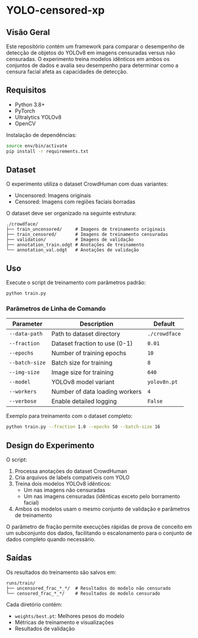 # YOLO-censored-xp

## Visão Geral

Este repositório contém um framework para comparar o desempenho de detecção de objetos do YOLOv8 em imagens censuradas versus não censuradas. O experimento treina modelos idênticos em ambos os conjuntos de dados e avalia seu desempenho para determinar como a censura facial afeta as capacidades de detecção.

## Requisitos

- Python 3.8+
- PyTorch
- Ultralytics YOLOv8
- OpenCV

Instalação de dependências:

```bash
source env/bin/activate
pip install -r requirements.txt
```

## Dataset

O experimento utiliza o dataset CrowdHuman com duas variantes:

- Uncensored: Imagens originais
- Censored: Imagens com regiões faciais borradas

O dataset deve ser organizado na seguinte estrutura:

```
./crowdface/
├── train_uncensored/     # Imagens de treinamento originais
├── train_censored/       # Imagens de treinamento censuradas
├── validation/           # Imagens de validação
├── annotation_train.odgt # Anotações de treinamento
└── annotation_val.odgt   # Anotações de validação
```

## Uso

Execute o script de treinamento com parâmetros padrão:

```bash
python train.py
```

### Parâmetros de Linha de Comando

| Parameter      | Description                    | Default       |
| -------------- | ------------------------------ | ------------- |
| `--data-path`  | Path to dataset directory      | `./crowdface` |
| `--fraction`   | Dataset fraction to use (0-1)  | `0.01`        |
| `--epochs`     | Number of training epochs      | `10`          |
| `--batch-size` | Batch size for training        | `8`           |
| `--img-size`   | Image size for training        | `640`         |
| `--model`      | YOLOv8 model variant           | `yolov8n.pt`  |
| `--workers`    | Number of data loading workers | `4`           |
| `--verbose`    | Enable detailed logging        | `False`       |

Exemplo para treinamento com o dataset completo:

```bash
python train.py --fraction 1.0 --epochs 50 --batch-size 16
```

## Design do Experimento

O script:

1. Processa anotações do dataset CrowdHuman
2. Cria arquivos de labels compatíveis com YOLO
3. Treina dois modelos YOLOv8 idênticos:
   - Um nas imagens não censuradas
   - Um nas imagens censuradas (idênticas exceto pelo borramento facial)
4. Ambos os modelos usam o mesmo conjunto de validação e parâmetros de treinamento

O parâmetro de fração permite execuções rápidas de prova de conceito em um subconjunto dos dados, facilitando o escalonamento para o conjunto de dados completo quando necessário.

## Saídas

Os resultados do treinamento são salvos em:

```
runs/train/
├── uncensored_frac_*_*/  # Resultados do modelo não censurado
└── censored_frac_*_*/    # Resultados do modelo censurado
```

Cada diretório contém:

- `weights/best.pt`: Melhores pesos do modelo
- Métricas de treinamento e visualizações
- Resultados de validação
